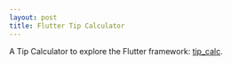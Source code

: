 ```yaml
---
layout: post
title: Flutter Tip Calculator
---
```


A Tip Calculator to explore the Flutter framework: [tip_calc](https://github.com/InViN/tip_calc).
